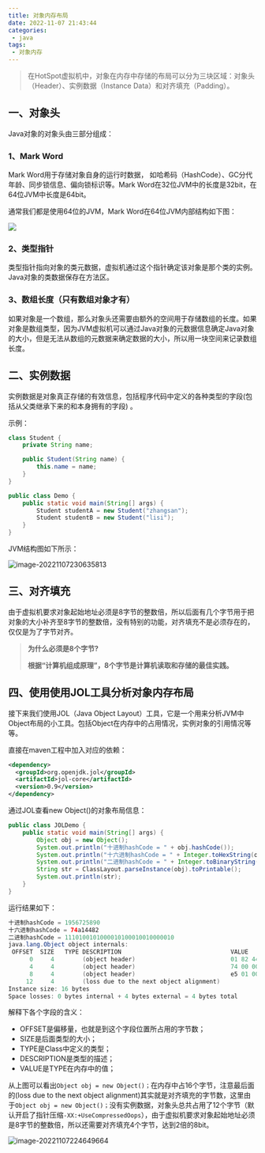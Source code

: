 ```yaml
---
title: 对象内存布局
date: 2022-11-07 21:43:44
categories: 
 - java
tags: 
 - 对象内存
---
```


> 在HotSpot虚拟机中，对象在内存中存储的布局可以分为三块区域：对象头（Header）、实例数据（Instance Data）和对齐填充（Padding）。

<!--more-->

## 一、对象头

Java对象的对象头由三部分组成：

### 1、Mark Word

Mark Word用于存储对象自身的运行时数据， 如哈希码（HashCode）、GC分代年龄、同步锁信息、偏向锁标识等。Mark Word在32位JVM中的长度是32bit，在64位JVM中长度是64bit。

通常我们都是使用64位的JVM，Mark Word在64位JVM内部结构如下图：

![](https://testingcf.jsdelivr.net/gh/znej/pic/picgo/20221107215922.png)

### 2、类型指针

类型指针指向对象的类元数据，虚拟机通过这个指针确定该对象是那个类的实例。Java对象的类数据保存在方法区。

### 3、数组长度（只有数组对象才有）

如果对象是一个数组，那么对象头还需要由额外的空间用于存储数组的长度。如果对象是数组类型，因为JVM虚拟机可以通过Java对象的元数据信息确定Java对象的大小，但是无法从数组的元数据来确定数据的大小，所以用一块空间来记录数组长度。

## 二、实例数据

实例数据是对象真正存储的有效信息，包括程序代码中定义的各种类型的字段(包括从父类继承下来的和本身拥有的字段) 。

示例：

```java
class Student {
    private String name;

    public Student(String name) {
        this.name = name;
    }
}

public class Demo {
    public static void main(String[] args) {
        Student studentA = new Student("zhangsan");
        Student studentB = new Student("lisi");
    }
}
```

JVM结构图如下所示：

![image-20221107230635813](https://testingcf.jsdelivr.net/gh/znej/pic/picgo/image-20221107230635813.png)

## 三、对齐填充

由于虚拟机要求对象起始地址必须是8字节的整数倍，所以后面有几个字节用于把对象的大小补齐至8字节的整数倍，没有特别的功能，对齐填充不是必须存在的，仅仅是为了字节对齐。

> **为什么必须是8个字节?**
>
> **根据“计算机组成原理”，8个字节是计算机读取和存储的最佳实践。**

## 四、使用使用JOL工具分析对象内存布局

接下来我们使用JOL（Java Object Layout）工具，它是一个用来分析JVM中Object布局的小工具。包括Object在内存中的占用情况，实例对象的引用情况等等。

直接在maven工程中加入对应的依赖：

```xml
<dependency>
  <groupId>org.openjdk.jol</groupId>
  <artifactId>jol-core</artifactId>
  <version>0.9</version>
</dependency>
```

通过JOL查看new Object()的对象布局信息：

```java
public class JOLDemo {
    public static void main(String[] args) {
        Object obj = new Object();
        System.out.println("十进制hashCode = " + obj.hashCode());
        System.out.println("十六进制hashCode = " + Integer.toHexString(obj.hashCode()));
        System.out.println("二进制hashCode = " + Integer.toBinaryString(obj.hashCode()));
        String str = ClassLayout.parseInstance(obj).toPrintable();
        System.out.println(str);
    }
}
```

运行结果如下：

```java
十进制hashCode = 1956725890
十六进制hashCode = 74a14482
二进制hashCode = 1110100101000010100010010000010
java.lang.Object object internals:
 OFFSET  SIZE   TYPE DESCRIPTION                               VALUE
      0     4        (object header)                           01 82 44 a1 (00000001 10000010 01000100 10100001) (-1589345791)
      4     4        (object header)                           74 00 00 00 (01110100 00000000 00000000 00000000) (116)
      8     4        (object header)                           e5 01 00 f8 (11100101 00000001 00000000 11111000) (-134217243)
     12     4        (loss due to the next object alignment)
Instance size: 16 bytes
Space losses: 0 bytes internal + 4 bytes external = 4 bytes total
```

解释下各个字段的含义：

- OFFSET是偏移量，也就是到这个字段位置所占用的字节数；
- SIZE是后面类型的大小；
- TYPE是Class中定义的类型；
- DESCRIPTION是类型的描述；
- VALUE是TYPE在内存中的值；

从上图可以看出`Object obj = new Object()；`在内存中占16个字节，注意最后面的(loss due to the next object alignment)其实就是对齐填充的字节数，这里由于`Object obj = new Object()；`没有实例数据，对象头总共占用了12个字节（默认开启了指针压缩`-XX:+UseCompressedOops`），由于虚拟机要求对象起始地址必须是8字节的整数倍，所以还需要对齐填充4个字节，达到2倍的8bit。

![image-20221107224649664](https://testingcf.jsdelivr.net/gh/znej/pic/picgo/image-20221107224649664.png)